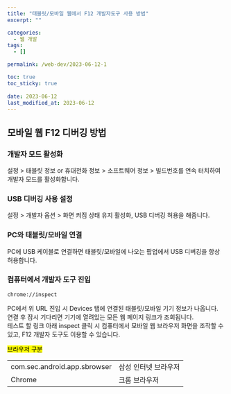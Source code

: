 ```yaml
---
title: "태블릿/모바일 웹에서 F12 개발자도구 사용 방법"
excerpt: ""

categories:
  - 웹 개발
tags:
  - []

permalink: /web-dev/2023-06-12-1

toc: true
toc_sticky: true
 
date: 2023-06-12
last_modified_at: 2023-06-12
---
```


## 모바일 웹 F12 디버깅 방법

### 개발자 모드 활성화
설정 > 태블릿 정보 or 휴대전화 정보 > 소프트웨어 정보 > 빌드번호를 연속 터치하여 개발자 모드를 활성화합니다.

### USB 디버깅 사용 설정
설정 > 개발자 옵션 > 화면 켜짐 상태 유지 활성화, USB 디버깅 허용을 해줍니다.

### PC와 태블릿/모바일 연결
PC에 USB 케이블로 연결하면 태블릿/모바일에 나오는 팝업에서 USB 디버깅을 항상 허용합니다.

### 컴퓨터에서 개발자 도구 진입
```
chrome://inspect
```
PC에서 위 URL 진입 시 Devices 탭에 연결된 태블릿/모바일 기기 정보가 나옵니다.  
연결 후 잠시 기다리면 기기에 열려있는 모든 웹 페이지 링크가 조회됩니다.  
테스트 할 링크 아래 inspect 클릭 시 컴퓨터에서 모바일 웹 브라우저 화면을 조작할 수 있고, F12 개발자 도구도 이용할 수 있습니다.

<mark>브라우저 구분</mark>  
<table>
<tbody>
  <tr>
    <td>com.sec.android.app.sbrowser</td>
    <td>삼성 인터넷 브라우저</td>
  </tr>
  <tr>
    <td>Chrome</td>
    <td>크롬 브라우저</td>
  </tr>
</tbody>
</table>